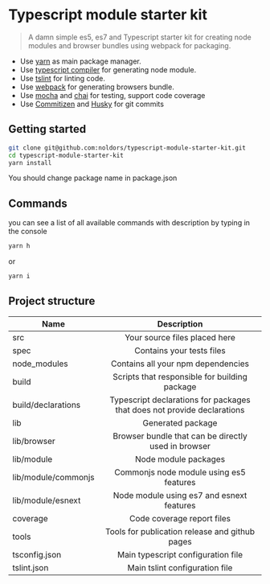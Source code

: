 # Typescript module starter kit

> A damn simple es5, es7 and Typescript starter kit for creating node modules and browser bundles using webpack for packaging.

* Use [yarn](https://yarnpkg.com/lang/en/) as main package manager.
* Use [typescript compiler](https://www.typescriptlang.org/) for generating node module.
* Use [tslint](https://palantir.github.io/tslint/) for linting code.
* Use [webpack](https://webpack.js.org/) for generating browsers bundle.
* Use [mocha](https://mochajs.org/) and [chai](http://chaijs.com/) for testing, support code coverage
* Use [Commitizen](https://github.com/commitizen/cz-cli) and [Husky](https://github.com/typicode/husky) for git commits

## Getting started

```bash
git clone git@github.com:noldors/typescript-module-starter-kit.git
cd typescript-module-starter-kit
yarn install
```

You should change package name in package.json

## Commands
you can see a list of all available commands with description by typing in the console
```bash
yarn h
```
or
```bash
yarn i
```

## Project structure
|Name                 | Description                                                             |
| ------              | :---------------------------:                                           |
| src                 | Your source files placed here                                           |
| spec                | Contains your tests files                                               |
| node_modules        | Contains all your npm dependencies                                      |
| build               | Scripts that responsible for building package                           |
| build/declarations  | Typescript declarations for packages that does not provide declarations |
| lib                 | Generated package                                                       |
| lib/browser         | Browser bundle that can be directly used in browser                     |
| lib/module          | Node module packages                                                    |
| lib/module/commonjs | Commonjs node module using es5 features                                 |
| lib/module/esnext   | Node module using es7 and esnext features                               |
| coverage            | Code coverage report files                                              |
| tools               | Tools for publication release and github pages                          |
| tsconfig.json       | Main typescript configuration file                                      |
| tslint.json         | Main tslint configuration file                                          |

